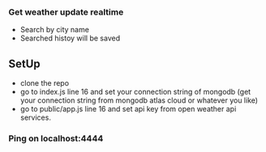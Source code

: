 ### Get weather update realtime
- Search by city name
- Searched histoy will be saved


## SetUp
- clone the repo
- go to index.js line 16 and set your connection string of mongodb (get your connection string from mongodb atlas cloud or whatever you like)
- go to public/app.js line 16 and set api key from open weather api services.

### Ping on localhost:4444

